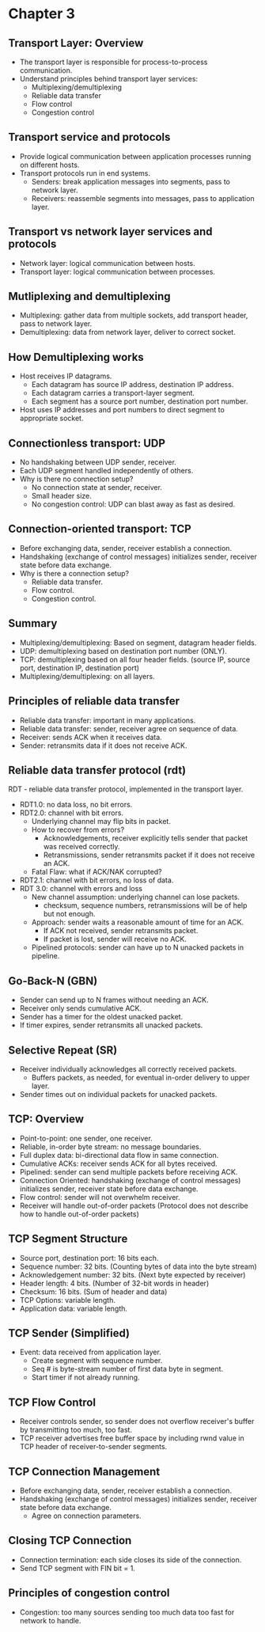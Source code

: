 # Chapter 3

## Transport Layer: Overview
- The transport layer is responsible for process-to-process communication.
- Understand principles behind transport layer services:
  - Multiplexing/demultiplexing
  - Reliable data transfer
  - Flow control
  - Congestion control

## Transport service and protocols
- Provide logical communication between application processes running on different hosts.
- Transport protocols run in end systems.
    - Senders: break application messages into segments, pass to network layer.
    - Receivers: reassemble segments into messages, pass to application layer.

## Transport vs network layer services and protocols
- Network layer: logical communication between hosts.
- Transport layer: logical communication between processes.

## Mutliplexing and demultiplexing
- Multiplexing: gather data from multiple sockets, add transport header, pass to network layer.
- Demultiplexing: data from network layer, deliver to correct socket.

## How Demultiplexing works
- Host receives IP datagrams.
    - Each datagram has source IP address, destination IP address.
    - Each datagram carries a transport-layer segment.
    - Each segment has a source port number, destination port number.
- Host uses IP addresses and port numbers to direct segment to appropriate socket.

## Connectionless transport: UDP
- No handshaking between UDP sender, receiver.
- Each UDP segment handled independently of others.
- Why is there no connection setup?
    - No connection state at sender, receiver.
    - Small header size.
    - No congestion control: UDP can blast away as fast as desired.

## Connection-oriented transport: TCP
- Before exchanging data, sender, receiver establish a connection.
- Handshaking (exchange of control messages) initializes sender, receiver state before data exchange.
- Why is there a connection setup?
    - Reliable data transfer.
    - Flow control.
    - Congestion control.

## Summary
- Multiplexing/demultiplexing: Based on segment, datagram header fields.
- UDP: demultiplexing based on destination port number (ONLY).
- TCP: demultiplexing based on all four header fields. (source IP, source port, destination IP, destination port)
- Multiplexing/demultiplexing: on all layers.

## Principles of reliable data transfer
- Reliable data transfer: important in many applications.
- Reliable data transfer: sender, receiver agree on sequence of data.
- Receiver: sends ACK when it receives data.
- Sender: retransmits data if it does not receive ACK.

## Reliable data transfer protocol (rdt)
RDT - reliable data transfer protocol, implemented in the transport layer.
- RDT1.0: no data loss, no bit errors.
- RDT2.0: channel with bit errors.
    - Underlying channel may flip bits in packet.
    - How to recover from errors?
        - Acknowledgements, receiver explicitly tells sender that packet was received correctly.
        - Retransmissions, sender retransmits packet if it does not receive an ACK.
    - Fatal Flaw: what if ACK/NAK corrupted?
- RDT2.1: channel with bit errors, no loss of data.
- RDT 3.0: channel with errors and loss
    - New channel assumption: underlying channel can lose packets.
        - checksum, sequence numbers, retransmissions will be of help but not enough.
    - Approach: sender waits a reasonable amount of time for an ACK.
        - If ACK not received, sender retransmits packet.
        - If packet is lost, sender will receive no ACK.
    - Pipelined protocols: sender can have up to N unacked packets in pipeline.

## Go-Back-N (GBN)
- Sender can send up to N frames without needing an ACK.
- Receiver only sends cumulative ACK.
- Sender has a timer for the oldest unacked packet.
- If timer expires, sender retransmits all unacked packets.

## Selective Repeat (SR)
- Receiver individually acknowledges all correctly received packets.
    - Buffers packets, as needed, for eventual in-order delivery to upper layer.
- Sender times out on individual packets for unacked packets.

## TCP: Overview
- Point-to-point: one sender, one receiver.
- Reliable, in-order byte stream: no message boundaries.
- Full duplex data: bi-directional data flow in same connection.
- Cumulative ACKs: receiver sends ACK for all bytes received.
- Pipelined: sender can send multiple packets before receiving ACK.
- Connection Oriented: handshaking (exchange of control messages) initializes sender, receiver state before data exchange.
- Flow control: sender will not overwhelm receiver.
- Receiver will handle out-of-order packets (Protocol does not describe how to handle out-of-order packets)

## TCP Segment Structure
- Source port, destination port: 16 bits each.
- Sequence number: 32 bits. (Counting bytes of data into the byte stream)
- Acknowledgement number: 32 bits. (Next byte expected by receiver)
- Header length: 4 bits. (Number of 32-bit words in header)
- Checksum: 16 bits. (Sum of header and data)
- TCP Options: variable length.
- Application data: variable length.

## TCP Sender (Simplified)
- Event: data received from application layer.
    - Create segment with sequence number.
    - Seq # is byte-stream number of first data byte in segment.
    - Start timer if not already running.

## TCP Flow Control
- Receiver controls sender, so sender does not overflow receiver's buffer by transmitting too much, too fast.
- TCP receiver advertises free buffer space by including rwnd value in TCP header of receiver-to-sender segments.

## TCP Connection Management
- Before exchanging data, sender, receiver establish a connection.
- Handshaking (exchange of control messages) initializes sender, receiver state before data exchange.
    - Agree on connection parameters.

## Closing TCP Connection
- Connection termination: each side closes its side of the connection.
- Send TCP segment with FIN bit = 1.

## Principles of congestion control
- Congestion: too many sources sending too much data too fast for network to handle.

    
